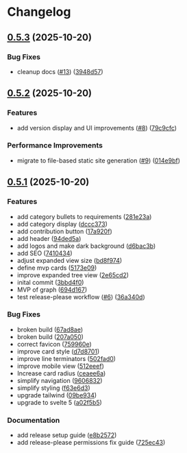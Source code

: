 # Changelog

## [0.5.3](https://github.com/bdfinst/interactive-cd/compare/interactive-cd-v0.5.2...interactive-cd-v0.5.3) (2025-10-20)


### Bug Fixes

* cleanup docs ([#13](https://github.com/bdfinst/interactive-cd/issues/13)) ([3948d57](https://github.com/bdfinst/interactive-cd/commit/3948d5745802583eb67c1ac35e86007f79d69acd))

## [0.5.2](https://github.com/bdfinst/interactive-cd/compare/interactive-cd-v0.5.1...interactive-cd-v0.5.2) (2025-10-20)

### Features

- add version display and UI improvements ([#8](https://github.com/bdfinst/interactive-cd/issues/8)) ([79c9cfc](https://github.com/bdfinst/interactive-cd/commit/79c9cfcebdfa4874b01bb3ab4661b7c6e863be28))

### Performance Improvements

- migrate to file-based static site generation ([#9](https://github.com/bdfinst/interactive-cd/issues/9)) ([014e9bf](https://github.com/bdfinst/interactive-cd/commit/014e9bf30bda9f9e60be9d9a8a247bab4b85dd97))

## [0.5.1](https://github.com/bdfinst/interactive-cd/compare/interactive-cd-v0.5.0...interactive-cd-v0.5.1) (2025-10-20)

### Features

- add category bullets to requirements ([281e23a](https://github.com/bdfinst/interactive-cd/commit/281e23ae8cbe4a5a33508d49a28f7a602822e093))
- add category display ([dccc373](https://github.com/bdfinst/interactive-cd/commit/dccc373f22785b66193b11558730511730d6fafe))
- add contribution button ([17a920f](https://github.com/bdfinst/interactive-cd/commit/17a920f2f213bb00e968593104570039e07588d5))
- add header ([94ded5a](https://github.com/bdfinst/interactive-cd/commit/94ded5aca2e137552c994cd0407714bd2acb03d1))
- add logos and make dark background ([d6bac3b](https://github.com/bdfinst/interactive-cd/commit/d6bac3b78b16b972f6e8b0940c9ea84f697971a6))
- add SEO ([7410434](https://github.com/bdfinst/interactive-cd/commit/741043485593d3e0ffc4c66a93760cc9850b3176))
- adjust expanded view size ([bd8f974](https://github.com/bdfinst/interactive-cd/commit/bd8f9742fb7c218378f605bf9d45efe89b9f68d8))
- define mvp cards ([5173e09](https://github.com/bdfinst/interactive-cd/commit/5173e09c97e5235e17235a26b9e7590260c51c14))
- improve expanded tree view ([2e65cd2](https://github.com/bdfinst/interactive-cd/commit/2e65cd2d5dedf75935d4f3713197eb97efc00a3e))
- inital commit ([3bbd4f0](https://github.com/bdfinst/interactive-cd/commit/3bbd4f06878ce46898984f4346e3989cea16c2d9))
- MVP of graph ([694d167](https://github.com/bdfinst/interactive-cd/commit/694d167a7fc8fd6a88b8dbdc36db0d94929cc54e))
- test release-please workflow ([#6](https://github.com/bdfinst/interactive-cd/issues/6)) ([36a340d](https://github.com/bdfinst/interactive-cd/commit/36a340db3ce77f3e05e7f1e05c6e32b0a784f553))

### Bug Fixes

- broken build ([67ad8ae](https://github.com/bdfinst/interactive-cd/commit/67ad8aec2610e9f584269375a82ce50a1e651f76))
- broken build ([207a050](https://github.com/bdfinst/interactive-cd/commit/207a050258b9ff655b4585cf85b36cc93ca734e7))
- correct favicon ([759960e](https://github.com/bdfinst/interactive-cd/commit/759960e8c2f057d52731dbe2b0912f4e45d376b6))
- improve card style ([d7d8701](https://github.com/bdfinst/interactive-cd/commit/d7d8701a2d37c1fddd42300817c6f4175fb7faef))
- improve line terminators ([502fad0](https://github.com/bdfinst/interactive-cd/commit/502fad0a0346473e9aa70146608a3267725802a3))
- improve mobile view ([512eeef](https://github.com/bdfinst/interactive-cd/commit/512eeefeee4bb74fd0fa459ec91961e5d4f1b5cf))
- Increase card radius ([ceaee6a](https://github.com/bdfinst/interactive-cd/commit/ceaee6aa85246f8a91c33942dca84aa341d253a6))
- simplify navigation ([9606832](https://github.com/bdfinst/interactive-cd/commit/9606832dd7f80f5904978d4c57eb6a2a1872755e))
- simplify styling ([f63e6d3](https://github.com/bdfinst/interactive-cd/commit/f63e6d3f79cd3635b02233fbd7231e060365bab3))
- upgrade tailwind ([09be934](https://github.com/bdfinst/interactive-cd/commit/09be934cfa31a3d24649a1368681ab067d5647b2))
- upgrade to svelte 5 ([a02f5b5](https://github.com/bdfinst/interactive-cd/commit/a02f5b5bb62ab522f46360b836c4b3c6c74d1b08))

### Documentation

- add release setup guide ([e8b2572](https://github.com/bdfinst/interactive-cd/commit/e8b25721ce21ea01600e41db739f171ed3ad5210))
- add release-please permissions fix guide ([725ec43](https://github.com/bdfinst/interactive-cd/commit/725ec43afa439eb9fe116ec07e7765421ffd695a))
